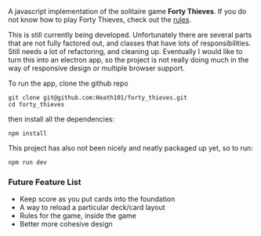 A javascript implementation of the solitaire game **Forty Thieves**. If you do not know how to play Forty Thieves, check out the [rules](https://en.wikipedia.org/wiki/Forty_Thieves_(card_game)).

This is still currently being developed.  Unfortunately there are several parts that are not fully factored out, and classes that have lots of responsibilities.  Still needs a lot of refactoring, and cleaning up.  Eventually I would like to turn this into an electron app, so the project is not really doing much in the way of responsive design or multiple browser support.

To run the app, clone the github repo

```shell
git clone git@github.com:Heath101/forty_thieves.git
cd forty_thieves
```
then install all the dependencies:

```shell
npm install
```

This project has also not been nicely and neatly packaged up yet, so to run:

```shell
npm run dev 
```


### Future Feature List ###

 - Keep score as you put cards into the foundation
 - A way to reload a particular deck/card layout
 - Rules for the game, inside the game
 - Better more cohesive design